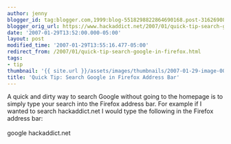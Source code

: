```yaml
---
author: jenny
blogger_id: tag:blogger.com,1999:blog-5518298822864690168.post-3162690852442423075
blogger_orig_url: https://www.hackaddict.net/2007/01/quick-tip-search-google-in-firefox.html
date: '2007-01-29T13:52:00.000-05:00'
layout: post
modified_time: '2007-01-29T13:55:16.477-05:00'
redirect_from: /2007/01/quick-tip-search-google-in-firefox.html
tags:
- tip
thumbnail: '{{ site.url }}/assets/images/thumbnails/2007-01-29-image-0000.jpg'
title: 'Quick Tip: Search Google in Firefox Address Bar'
---
```


A quick and dirty way to search Google without going to the homepage is to simply type your search into the Firefox address bar.  For example if I wanted to search hackaddict.net I would type the following in the Firefox address bar:<br /><br />google hackaddict.net<br /><br /><a onblur="try {parent.deselectBloggerImageGracefully();} catch(e) {}" href="http://bp0.blogger.com/_Gj3xvk4ycVs/Rb5DBGu0XvI/AAAAAAAAAEE/Xu5iUg7_w6U/s1600-h/ishot-2.jpg"><img style="margin: 0px auto 10px; display: block; text-align: center; cursor: pointer;" src="http://bp0.blogger.com/_Gj3xvk4ycVs/Rb5DBGu0XvI/AAAAAAAAAEE/Xu5iUg7_w6U/s400/ishot-2.jpg" alt="" id="BLOGGER_PHOTO_ID_5025527920457965298" border="0" /></a>